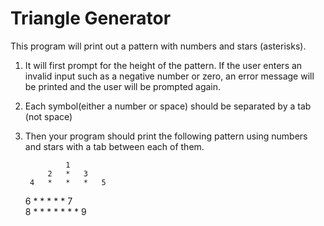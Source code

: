 # Triangle Generator

This program will print out a pattern with numbers and stars (asterisks). 
1. It will first prompt for the height of the pattern. If the user enters an invalid input such as a 
negative number or zero, an error message will be printed and the user will be prompted again.
2. Each symbol(either a number or space) should be separated by a tab (not space) 
3. Then your program should print the following pattern using numbers and stars with a tab 
between each of them.


				1					
			2	*	3				
		4	*	*	*	5			
	6	*	*	*	*	*	7		
8	*	*	*	*	*	*	*	9
